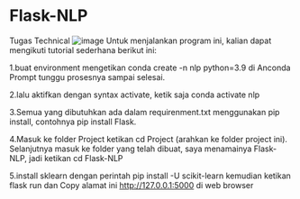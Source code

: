 # Flask-NLP
 Tugas Technical 
![image](https://user-images.githubusercontent.com/103481626/193270153-8a72f73e-53c0-4a81-8577-945300747662.png)
Untuk menjalankan program ini, kalian dapat mengikuti tutorial sederhana berikut ini:

1.buat environment mengetikan conda create -n nlp python=3.9 di Anconda Prompt tunggu prosesnya sampai selesai. 

2.lalu aktifkan dengan syntax activate, ketik saja conda activate nlp

3.Semua yang dibutuhkan ada dalam requirenment.txt menggunakan pip install, contohnya pip install Flask.  

4.Masuk ke folder Project ketikan cd Project (arahkan ke folder project ini). Selanjutnya masuk ke folder yang telah dibuat, saya menamainya Flask-NLP, jadi ketikan cd Flask-NLP

5.install sklearn dengan perintah   pip install -U scikit-learn kemudian ketikan flask run dan Copy alamat ini http://127.0.0.1:5000 di web browser

